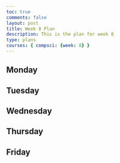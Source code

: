 ```yaml
---
toc: true
comments: false
layout: post
title: Week 8 Plan
description: This is the plan for week 8
type: plans
courses: { compsci: {week: 8} }
---
```


## Monday

## Tuesday

## Wednesday

## Thursday

## Friday